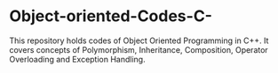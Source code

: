 # Object-oriented-Codes-C-
This repository holds codes of Object Oriented Programming in C++. It covers concepts of Polymorphism, Inheritance, Composition, Operator Overloading and Exception Handling.
